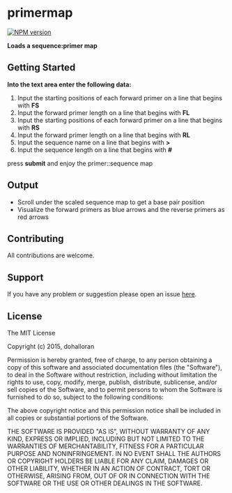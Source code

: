 # primermap

[![NPM version](http://img.shields.io/npm/v/primermap.svg)](https://www.npmjs.org/package/primermap) 

**Loads a sequence:primer map**

## Getting Started
**Into the text area enter the following data:**  
1. Input the starting positions of each forward primer on a line that begins with **FS**  
2. Input the forward primer length on a line that begins with **FL**  
3. Input the starting positions of each forward primer on a line that begins with **RS**  
4. Input the forward primer length on a line that begins with **RL**  
5. Input the sequence name on a line that begins with **>**    
6. Input the sequence length on a line that begins with **#**  

press **submit** and enjoy the primer::sequence map  

## Output
- Scroll under the scaled sequence map to get a base pair position  
- Visualize the forward primers as blue arrows and the reverse primers as red arrows  


## Contributing

All contributions are welcome.

## Support

If you have any problem or suggestion please open an issue [here](https://github.com/dohalloran/primermap/issues).

## License 

The MIT License

Copyright (c) 2015, dohalloran

Permission is hereby granted, free of charge, to any person
obtaining a copy of this software and associated documentation
files (the "Software"), to deal in the Software without
restriction, including without limitation the rights to use,
copy, modify, merge, publish, distribute, sublicense, and/or sell
copies of the Software, and to permit persons to whom the
Software is furnished to do so, subject to the following
conditions:

The above copyright notice and this permission notice shall be
included in all copies or substantial portions of the Software.

THE SOFTWARE IS PROVIDED "AS IS", WITHOUT WARRANTY OF ANY KIND,
EXPRESS OR IMPLIED, INCLUDING BUT NOT LIMITED TO THE WARRANTIES
OF MERCHANTABILITY, FITNESS FOR A PARTICULAR PURPOSE AND
NONINFRINGEMENT. IN NO EVENT SHALL THE AUTHORS OR COPYRIGHT
HOLDERS BE LIABLE FOR ANY CLAIM, DAMAGES OR OTHER LIABILITY,
WHETHER IN AN ACTION OF CONTRACT, TORT OR OTHERWISE, ARISING
FROM, OUT OF OR IN CONNECTION WITH THE SOFTWARE OR THE USE OR
OTHER DEALINGS IN THE SOFTWARE.

